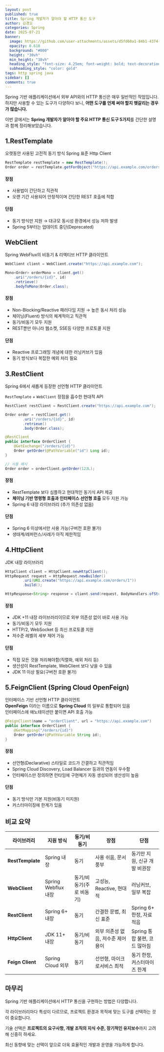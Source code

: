 ```yaml
---
layout: post
published: true
title: Spring 개발자가 알아야 할 HTTP 통신 도구
author: 김경오
categories: Spring
date: 2025-07-21
banner:
  image: https://github.com/user-attachments/assets/d5fd60a1-84b1-4374-ac00-dae28d45ac3e
  opacity: 0.618
  background: "#000"
  height: "30vh"
  min_height: "38vh"
  heading_style: "font-size: 4.25em; font-weight: bold; text-decoration: underline"
  subheading_style: "color: gold"
tags: http spring java
sidebar: []
comments: true
---
```


Spring 기반 애플리케이션에서 외부 API와의 HTTP 통신은 매우 일반적인 작업입니다. 하지만 사용할 수 있는 도구가 다양하다 보니, **어떤 도구를 언제 써야 할지 헷갈리는 경우가 많습니다.**

이번 글에서는 **Spring 개발자가 알아야 할 주요 HTTP 통신 도구 5가지**를 간단한 설명과 함께 정리해보았습니다.

1.RestTemplate
---

오랫동안 사용된 고전적 동기 방식 Spring 표준 Http Client

```java
RestTemplate restTemplate = new RestTemplate();
Order order = restTemplate.getForObject("https://api.example.com/orders/{id}", Order.class, id);
```

#### 장점

- 사용법이 간단하고 직관적
- 오랜 기간 사용되어 안정적이며 간단한 REST 호출에 적합

#### 단점

- 동기 방식만 지원 → 대규모 동시성 환경에서 성능 저하 발생
- Spring 5부터는 업데이트 중단(Deprecated)

WebClient
---

Spring WebFlux의 비동기 & 리액티브 HTTP 클라이언트

```java
WebClient client = WebClient.create("https://api.example.com");

Mono<Order> orderMono = client.get()
    .uri("/orders/{id}", id)
    .retrieve()
    .bodyToMono(Order.class);
```

#### 장점

- Non-Blocking/Reactive 패러다임 지원 → 높은 동시 처리 성능
- 체이닝(Fluent) 방식의 체계적이고 직관적
- 동기/비동기 모두 지원
- REST뿐만 아니라 웹소켓, SSE등 다양한 프로토콜 지원

#### 단점

- Reactive 프로그래밍 개념에 대한 러닝커브가 있음
- 동기 방식보다 복잡한 예외 처리 필요

3.RestClient
---

Spring 6에서 새롭게 등장한 선언형 HTTP 클라이언트

`RestTemplate` + `WebClient` 장점을 흡수한 현대적 API

```java
RestClient restClient = RestClient.create("https://api.example.com");

Order order = restClient.get()
        .uri("/orders/{id}", id)
        .retrieve()
        .body(Order.class);
```

```java
@RestClient
public interface OrderClient {
    @GetExchange("/orders/{id}")
    Order getOrder(@PathVariable("id") Long id);
}

// 사용 예시
Order order = orderClient.getOrder(123L);
```

#### 장점

- RestTemplate 보다 심플하고 현대적인 동기식 API 제공
- **체이닝 기반 명령형 호출과 인터페이스 선언형 호출** 모두 지원 가능
- Spring 6 내장 라이브러리 (추가 의존성 없음)

#### 단점

- Spring 6 이상에서만 사용 가능(구버전 호환 불가)
- 생태계/레퍼런스/사례가 아직 제한적임

4.HttpClient
---

JDK 내장 라이브러리

```java
HttpClient client = HttpClient.newHttpClient();
HttpRequest request = HttpRequest.newBuilder()
        .uri(URI.create("https://api.example.com/orders/1"))
        .build();

HttpResponse<String> response = client.send(request, BodyHandlers.ofString());
```

#### 장점

- JDK +11 내장 라이브러리이므로 외부 의존성 없이 바로 사용 가능
- 동기/비동기 모두 지원
- HTTP/2, WebSocket 등 최신 프로토콜 지원
- 저수준 레벨의 세부 제어 가능

#### 단점

- 직접 모든 것을 처리해야함(직렬화, 예외 처리 등)
- 생산성이 RestTemplate, WebClient 보다 낮을 수 있음
- JDK 11 이상 필요(구버전 호환 불가)

5.FeignClient (Spring Cloud OpenFeign)
---

인터페이스 기반 선언형 HTTP 클라이언트  
**OpenFeign** 이라는 이름으로 **Spring Cloud** 의 일부로 통합되어 있음  
인터페이스에 애노테이션만 붙이면 API 호출 가능

```java
@FeignClient(name = "orderClient", url = "https://api.example.com")
public interface OrderClient {
    @GetMapping("/orders/{id}")
    Order getOrder(@PathVariable String id);
}
```

#### 장점

- 선언형(Declarative) 스타일로 코드가 간결하고 직관적임
- Spring Cloud Discovery, Load Balancer 등과의 연동이 우수함
- 인터페이스만 정의하면 런타임에 구현체가 자동 생성되어 생산성이 높음

#### 단점

- 동기 방식만 기본 지원(비동기 미지원)
- 커스터마이징에 한계가 있음

비교 요약
---

| 라이브러리 | 지원 방식 | 동기/비동기 | 장점 | 단점 |
| --- | --- | --- | --- | --- |
| **RestTemplate** | Spring 내장 | 동기 | 사용 쉬움, 문서 풍부 | 동기만 지원, 신규 개발 비권장 |
| **WebClient** | Spring Webflux 내장 | 동기/비동기(주로 비동기) | 고성능, Reactive, 현대적 | 러닝커브, 일부 복잡 |
| **RestClient** | Spring 6+ 내장 | 동기 | 간결한 문법, 최신 표준 | Spring 6+ 한정, 자료 적음 |
| **HttpClient** | JDK 11+ 내장 | 동기/비동기 | 외부 의존성 없음, 저수준 제어 용이 | Spring 통합 불편, 코드 많아짐 |
| **Feign Client** | Spring Cloud 외부 | 동기 | 선언형, 마이크로서비스 최적 | 동기 한정, 커스터마이즈 한계 |

마무리
---

Spring 기반 애플리케이션에서 HTTP 통신을 구현하는 방법은 다양합니다.

각 라이브러리마다 특성이 다르므로, 프로젝트 환경과 목적에 맞는 도구를 선택하는 것이 중요합니다.

기술 선택은 **프로젝트의 요구사항, 개발 조직의 지식 수준, 장기적인 유지보수**까지 고려해 신중히 하세요.

최신 동향에 맞는 선택이 앞으로 더욱 효율적인 개발과 운영을 가능하게 합니다.
